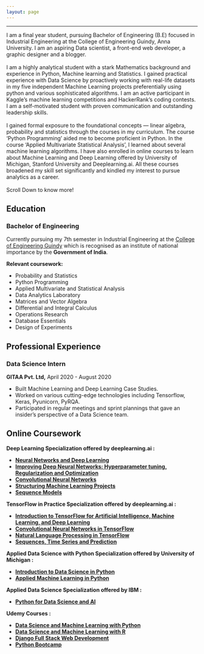 ```yaml
---
layout: page
---
```


* * * * *

I am a final year student, pursuing Bachelor of Engineering (B.E)
focused in Industrial Engineering at the College of Engineering Guindy,
Anna University. I am an aspiring Data scientist, a front-end web
developer, a graphic designer and a blogger. \
 \
 I am a highly analytical student with a stark Mathematics background
and experience in Python, Machine learning and Statistics. I gained
practical experience with Data Science by proactively working with
real-life datasets in my five independent Machine Learning projects
preferentially using python and various sophisticated algorithms. I am
an active participant in Kaggle’s machine learning competitions and
HackerRank’s coding contests. I am a self-motivated student with proven
communication and outstanding leadership skills. \
 \
 I gained formal exposure to the foundational concepts — linear algebra,
probability and statistics through the courses in my curriculum. The
course ‘Python Programming’ aided me to become proficient in Python. In
the course ‘Applied Multivariate Statistical Analysis’, I learned about
several machine learning algorithms. I have also enrolled in online
courses to learn about Machine Learning and Deep Learning offered by
University of Michigan, Stanford University and Deeplearning.ai. All
these courses broadened my skill set significantly and kindled my
interest to pursue analytics as a career. \
\
 Scroll Down to know more!

## Education
### Bachelor of Engineering
Currently pursuing my 7th semester in Industrial Engineering at the
[College of Engineering Guindy](https://ceg.annauniv.edu/) which is
recognised as an institute of national importance by the **Government of
India**. 

**Relevant coursework:**
-   Probability and Statistics
-   Python Programming
-   Applied Multivariate and Statistical Analysis
-   Data Analytics Laboratory
-   Matrices and Vector Algebra
-   Differential and Integral Calculus
-   Operations Research
-   Database Essentials
-   Design of Experiments

## Professional Experience
### **Data Science Intern** 
**GITAA Pvt. Ltd,** 
  April 2020 - August 2020
- Built Machine Learning and Deep Learning Case Studies.
- Worked on various cutting-edge technologies including Tensorflow, Keras, Pyunicorn, PyRQA. 
- Participated in regular meetings and sprint plannings that gave an insider’s perspective of a Data Science team.



## Online Coursework
**Deep Learning Specialization offered by deeplearning.ai :**
-   **[Neural Networks and Deep Learning](https://www.coursera.org/account/accomplishments/certificate/JX88VD7YHNY2)**
-   **[Improving Deep Neural Networks: Hyperparameter tuning, Regularization and Optimization](https://www.coursera.org/account/accomplishments/certificate/6E77TG9T5PB8)**
-   **[Convolutional Neural Networks](https://www.coursera.org/account/accomplishments/certificate/DN5EWKZBHM58)**
-   **[Structuring Machine Learning Projects](https://www.coursera.org/account/accomplishments/certificate/TZCP4ML4B7MD)**    
-   **[Sequence Models](https://www.coursera.org/account/accomplishments/certificate/NN2Q3BNZM73L)** 

**TensorFlow in Practice Specialization offered by deeplearning.ai :**
-   **[Introduction to TensorFlow for Artificial Intelligence, Machine Learning, and Deep Learning](https://www.coursera.org/account/accomplishments/certificate/AUS6H5CLVAQA)**
-   **[Convolutional Neural Networks in TensorFlow](https://www.coursera.org/account/accomplishments/certificate/6ZG92JVD3Y84)**
-   **[Natural Language Processing in TensorFlow](https://www.coursera.org/account/accomplishments/certificate/67WM2GYVDJLW)**
-   **[Sequences, Time Series and Prediction](https://www.coursera.org/account/accomplishments/certificate/Q5WQXMC52768)**   

**Applied Data Science with Python Specialization offered by University
of Michigan :**
-   **[Introduction to Data Science in
    Python](https://www.coursera.org/account/accomplishments/verify/LBR6BKFHJE7S)**
-   **[Applied Machine Learning in
    Python](https://www.coursera.org/account/accomplishments/verify/QWQ7LR4HKT8V)**

**Applied Data Science Specialization offered by IBM :**
-   [**Python for Data Science and
    AI**](https://coursera.org/share/072d95755cd7aa3b02349f81c0a712ca)

**Udemy Courses :**
-   [**Data Science and Machine Learning with
    Python**](https://www.udemy.com/certificate/UC-806E1H4B/)
-   [**Data Science and Machine Learning with
    R**](https://www.udemy.com/certificate/UC-ELRTAM1Q/)
-   [**Django Full Stack Web
    Development**](https://www.udemy.com/certificate/UC-BPZ8XC8V/)
-   [**Python
    Bootcamp**](https://www.udemy.com/certificate/UC-YR4KI7TP/)
